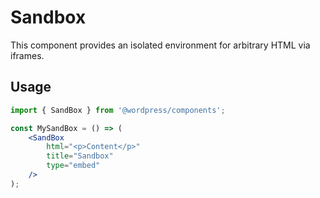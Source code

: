 # Sandbox

This component provides an isolated environment for arbitrary HTML via iframes.

## Usage

```jsx
import { SandBox } from '@wordpress/components';

const MySandBox = () => (
	<SandBox
		html="<p>Content</p>"
		title="Sandbox"
		type="embed"
	/>
);
```
